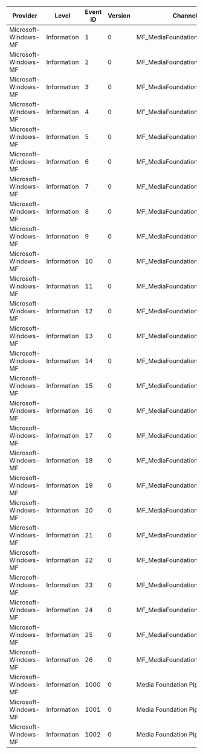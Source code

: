 Provider              |  Level        |  Event ID  |  Version  |  Channel                        |  Task                                   |  Opcode                  |  Keyword  |  Message
----------------------|---------------|------------|-----------|---------------------------------|-----------------------------------------|--------------------------|-----------|------------------------------------------
Microsoft-Windows-MF  |  Information  |  1         |  0        |  MF_MediaFoundationDeviceProxy  |  MF_Devproxy_QueueBuffersToDevice       |                          |           |
Microsoft-Windows-MF  |  Information  |  2         |  0        |  MF_MediaFoundationDeviceProxy  |  MF_Devproxy_SendBuffersToDevice        |  Start                   |           |
Microsoft-Windows-MF  |  Information  |  3         |  0        |  MF_MediaFoundationDeviceProxy  |  MF_Devproxy_SendBuffersToDevice        |  Stop                    |           |
Microsoft-Windows-MF  |  Information  |  4         |  0        |  MF_MediaFoundationDeviceProxy  |  MF_Devproxy_ProcessInput               |                          |           |
Microsoft-Windows-MF  |  Information  |  5         |  0        |  MF_MediaFoundationDeviceProxy  |  MF_Devproxy_Output                     |  METransformHaveOutput   |           |
Microsoft-Windows-MF  |  Information  |  6         |  0        |  MF_MediaFoundationDeviceProxy  |  MF_Devproxy_Output                     |  ProcessOutput           |           |
Microsoft-Windows-MF  |  Information  |  7         |  0        |  MF_MediaFoundationDeviceProxy  |  MF_Devproxy_SetInputType               |  Start                   |           |
Microsoft-Windows-MF  |  Information  |  8         |  0        |  MF_MediaFoundationDeviceProxy  |  MF_Devproxy_SetInputType               |  Stop                    |           |
Microsoft-Windows-MF  |  Information  |  9         |  0        |  MF_MediaFoundationDeviceProxy  |  MF_Devproxy_SetOutputType              |  Start                   |           |
Microsoft-Windows-MF  |  Information  |  10        |  0        |  MF_MediaFoundationDeviceProxy  |  MF_Devproxy_SetOutputType              |  Stop                    |           |
Microsoft-Windows-MF  |  Information  |  11        |  0        |  MF_MediaFoundationDeviceProxy  |  MF_Devproxy_Flush                      |                          |           |
Microsoft-Windows-MF  |  Information  |  12        |  0        |  MF_MediaFoundationDeviceProxy  |  MF_Devproxy_KSPinStateChange           |                          |           |
Microsoft-Windows-MF  |  Information  |  13        |  0        |  MF_MediaFoundationDeviceProxy  |  MF_Devproxy_VideoPlugin_Load           |  Start                   |           |
Microsoft-Windows-MF  |  Information  |  14        |  0        |  MF_MediaFoundationDeviceProxy  |  MF_Devproxy_VideoPlugin_Load           |  Stop                    |           |
Microsoft-Windows-MF  |  Information  |  15        |  0        |  MF_MediaFoundationDeviceProxy  |  MF_Devproxy_VideoPlugin_ProcessInput   |  Start                   |           |
Microsoft-Windows-MF  |  Information  |  16        |  0        |  MF_MediaFoundationDeviceProxy  |  MF_Devproxy_VideoPlugin_ProcessInput   |  Stop                    |           |
Microsoft-Windows-MF  |  Information  |  17        |  0        |  MF_MediaFoundationDeviceProxy  |  MF_Devproxy_VideoPlugin_ProcessOutput  |  Start                   |           |
Microsoft-Windows-MF  |  Information  |  18        |  0        |  MF_MediaFoundationDeviceProxy  |  MF_Devproxy_VideoPlugin_ProcessOutput  |  Stop                    |           |
Microsoft-Windows-MF  |  Information  |  19        |  0        |  MF_MediaFoundationDeviceProxy  |  MF_Devproxy_D3DAllocator               |  D3D Allocator Created   |           |
Microsoft-Windows-MF  |  Information  |  20        |  0        |  MF_MediaFoundationDeviceProxy  |  MF_Devproxy_D3DAllocator               |  D3D Allocator Released  |           |
Microsoft-Windows-MF  |  Information  |  21        |  0        |  MF_MediaFoundationDeviceProxy  |  MF_Devproxy_MFT                        |  Devproxy loaded         |           |
Microsoft-Windows-MF  |  Information  |  22        |  0        |  MF_MediaFoundationDeviceProxy  |  MF_Devproxy_MFT                        |  Devproxy MFT unloaded   |           |
Microsoft-Windows-MF  |  Information  |  23        |  0        |  MF_MediaFoundationDeviceProxy  |  MF_Devproxy_MFT_DynamicFormatChange    |  Start                   |           |
Microsoft-Windows-MF  |  Information  |  24        |  0        |  MF_MediaFoundationDeviceProxy  |  MF_Devproxy_MFT_DynamicFormatChange    |  Stop                    |           |
Microsoft-Windows-MF  |  Information  |  25        |  0        |  MF_MediaFoundationDeviceProxy  |  MF_Devproxy_MFT_StreamState            |  Start                   |           |
Microsoft-Windows-MF  |  Information  |  26        |  0        |  MF_MediaFoundationDeviceProxy  |  MF_Devproxy_MFT_StreamState            |  Stop                    |           |
Microsoft-Windows-MF  |  Information  |  1000      |  0        |  Media Foundation Pipeline      |  Media Foundation LoadTopology          |  Start                   |           |  IMFTopoLoader::Load start
Microsoft-Windows-MF  |  Information  |  1001      |  0        |  Media Foundation Pipeline      |  Media Foundation LoadTopology          |  Stop                    |           |  IMFTopoLoader::Load returned {hr}
Microsoft-Windows-MF  |  Information  |  1002      |  0        |  Media Foundation Pipeline      |  Media Foundation LoadTopology          |                          |           |  Creating Transform {CLSID} returned {hr}